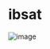 # ibsat
![image](https://user-images.githubusercontent.com/115410634/194771197-fc23659a-ff62-4b3e-afb7-2d4cf3aff7f8.png)
